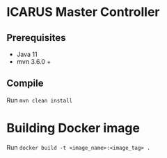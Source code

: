 # ICARUS Master Controller

## Prerequisites

- Java 11
- mvn 3.6.0 +

## Compile

Run `mvn clean install`

# Building Docker image

Run `docker build -t <image_name>:<image_tag> .`
